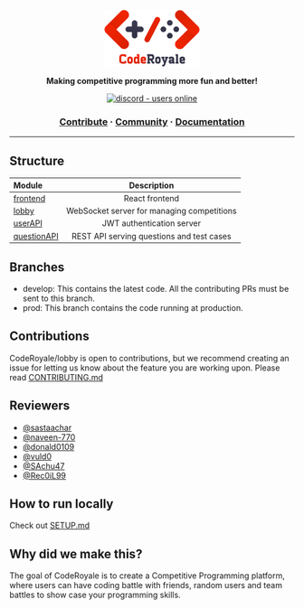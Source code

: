 <a href="https://coderoyale.netlify.app"><p align="center">
<img height=100 src="CodeRoyale.png"/>

</p></a>
<p align="center">
  <strong>Making competitive programming more fun and better!</strong>
</p>
<p align="center">
  <a href="https://discord.gg/aCKem4h8te">
    <img src="https://img.shields.io/discord/841533336581308416.svg?style=for-the-badge" alt="discord - users online" />
  </a>
</p>

<h3 align="center">
  <a href="https://github.com/CodeRoyale/lobby/blob/develop/CONTRIBUTING.md">Contribute</a>
  <span> · </span>
  <a href="https://discord.gg/aCKem4h8te">Community</a>
  <span> · </span>
  <a href="https://github.com/CodeRoyale/lobby/blob/develop/DOCUMENTATION.md">Documentation</a>
</h3>

---

## Structure

| Module           | Description |
| :--------------- | :---------: |
| [frontend](https://github.com/CodeRoyale/frontend) |    React frontend     |
| [lobby](https://github.com/CodeRoyale/lobby)    |    WebSocket server for managing competitions    |
| [userAPI](https://github.com/CodeRoyale/userAPI)    |     JWT authentication server     |
| [questionAPI](https://github.com/CodeRoyale/questionAPI)    |    REST API serving questions and test cases     |




## Branches

- develop: This contains the latest code. All the contributing PRs must be sent to this branch.
- prod: This branch contains the code running at production.

## Contributions

CodeRoyale/lobby is open to contributions, but we recommend creating an issue for letting us know about the feature you are working upon.
Please read [CONTRIBUTING.md](https://github.com/CodeRoyale/lobby/blob/develop/CONTRIBUTING.md)

## Reviewers

- [@sastaachar](https://github.com/sastaachar)
- [@naveen-770](https://github.com/naveen-770)
- [@donald0109](https://github.com/donald0109)
- [@vuld0](https://github.com/vuld0)
- [@SAchu47](https://github.com/SAchu47)
- [@Rec0iL99](https://github.com/Rec0iL99)

## How to run locally
Check out [SETUP.md](https://github.com/CodeRoyale/lobby/blob/develop/SETUP.md)


## Why did we make this?

The goal of CodeRoyale is to create a Competitive Programming platform, where users can have coding battle with friends, random users and team battles to show case your programming skills.

